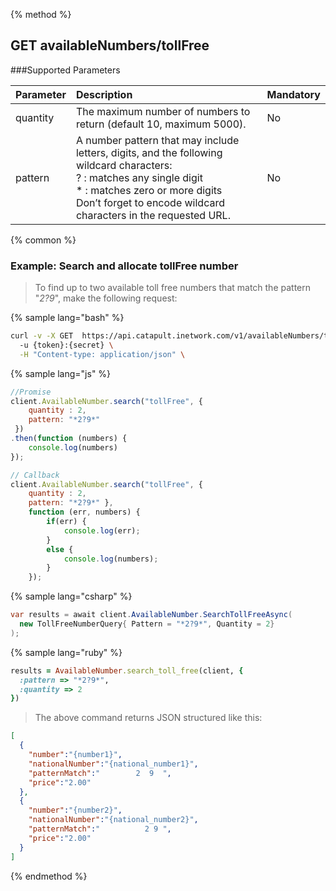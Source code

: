 {% method %}
## GET availableNumbers/tollFree

###Supported Parameters

| Parameter | Description                                                                                                                                                                                                                        | Mandatory |
|:----------|:-----------------------------------------------------------------------------------------------------------------------------------------------------------------------------------------------------------------------------------|:----------|
| quantity  | The maximum number of numbers to return (default 10, maximum 5000).                                                                                                                                                                | No        |
| pattern   | A number pattern that may include letters, digits, and the following wildcard characters:<br>? : matches any single digit<br> \* : matches zero or more digits<br>Don’t forget to encode wildcard characters in the requested URL. | No        |

{% common %}
### Example: Search and allocate tollFree number
> To find up to two available toll free numbers that match the pattern "*2?9*", make the following request:

{% sample lang="bash" %}
```bash
curl -v -X GET  https://api.catapult.inetwork.com/v1/availableNumbers/tollFree?pattern=*2%3F9*&quantity=2 \
  -u {token}:{secret} \
  -H "Content-type: application/json" \
```

{% sample lang="js" %}

```js
//Promise
client.AvailableNumber.search("tollFree", {
	quantity : 2,
	pattern: "*2?9*"
 })
.then(function (numbers) {
	console.log(numbers)
});

// Callback
client.AvailableNumber.search("tollFree", {
	quantity : 2,
	pattern: "*2?9*" },
	function (err, numbers) {
		if(err) {
			console.log(err);
		}
		else {
			console.log(numbers);
		}
	});
```

{% sample lang="csharp" %}
```csharp
var results = await client.AvailableNumber.SearchTollFreeAsync(
  new TollFreeNumberQuery{ Pattern = "*2?9*", Quantity = 2}
);
```

{% sample lang="ruby" %}
```ruby
results = AvailableNumber.search_toll_free(client, {
  :pattern => "*2?9*",
  :quantity => 2
})
```

> The above command returns JSON structured like this:

```json
[
  {
    "number":"{number1}",
    "nationalNumber":"{national_number1}",
    "patternMatch":"        2  9  ",
    "price":"2.00"
  },
  {
    "number":"{number2}",
    "nationalNumber":"{national_number2}",
    "patternMatch":"          2 9 ",
    "price":"2.00"
  }
]
```
{% endmethod %}
